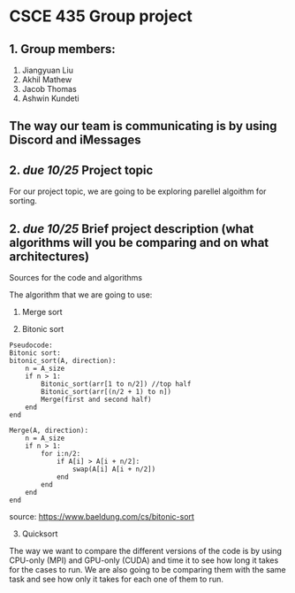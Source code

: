 # CSCE 435 Group project

## 1. Group members:
1. Jiangyuan Liu
2. Akhil Mathew
3. Jacob Thomas
4. Ashwin Kundeti

The way our team is communicating is by using Discord and iMessages
---

## 2. _due 10/25_ Project topic
For our project topic, we are going to be exploring parellel algoithm for sorting.
## 2. _due 10/25_ Brief project description (what algorithms will you be comparing and on what architectures)

Sources for the code and algorithms

The algorithm that we are going to use:

1. Merge sort

2. Bitonic sort
```
Pseudocode:
Bitonic sort:
bitonic_sort(A, direction):
    n = A_size
    if n > 1:
        Bitonic_sort(arr[1 to n/2]) //top half
        Bitonic_sort(arr[(n/2 + 1) to n])
        Merge(first and second half)
    end
end

Merge(A, direction):
    n = A_size
    if n > 1:
        for i:n/2:
            if A[i] > A[i + n/2]:
                swap(A[i] A[i + n/2])
            end
        end
    end
end
```
source: https://www.baeldung.com/cs/bitonic-sort

3. Quicksort

The way we want to compare the different versions of the code is by using CPU-only (MPI) and GPU-only (CUDA) and time it to see how long it takes for the cases to run. We are also going to be comparing them with the same task and see how only it takes for each one of them to run.
<!--
For example:
- Algorithm 1a (MPI + CUDA)
- Algorithm 1b (MPI on each core)
- Algorithm 2a (MPI + CUDA)
- Algorithm 2b (MPI on each core) -->
